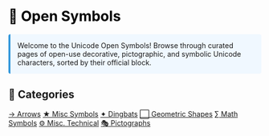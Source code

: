 <style>
h1 {
  color: #000 !important;
}
.intro-box {
  background: #f0f8ff;
  padding: 1em;
  border-left: 4px solid #3498db;
  margin-top: 1em;
  border-radius: 4px;
}
.symbol-link {
  display: inline-block;
  margin: 0.5em;
  padding: 0.5em 1em;
  background: #e6f2ff;
  color: #0066cc;
  border: 1px solid #b3d8ff;
  border-radius: 999px;
  text-decoration: none;
  font-weight: bold;
}
</style>

# 🎨 Open Symbols

<div class="intro-box">
Welcome to the Unicode Open Symbols!  
Browse through curated pages of open-use decorative, pictographic, and symbolic Unicode characters, sorted by their official block.
</div>

## 🔎 Categories

[→ Arrows](arrows.md)
[★ Misc Symbols](misc-symbols.md)
[✦ Dingbats](dingbats.md)
[⬜ Geometric Shapes](geometric-shapes.md)
[∑ Math Symbols](math-symbols.md) 
[⚙ Misc. Technical](misc-symbols.md) 
[🎭 Pictographs](pictographs.md) 
